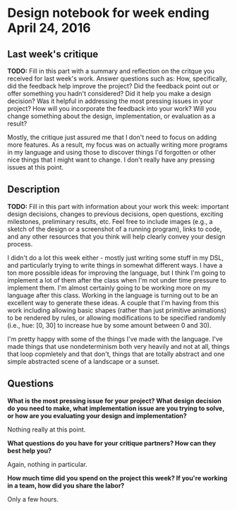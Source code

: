 # Design notebook for week ending April 24, 2016

## Last week's critique

**TODO:** Fill in this part with a summary and reflection on the critque you
received for last week's work. Answer questions such as:  How, specifically, did
the feedback help improve the project? Did the feedback point out or offer
something you hadn't considered? Did it help you make a design decision? Was it 
helpful in addressing the most pressing issues in your project? How will you
incorporate the feedback into your work? Will you change something about the 
design, implementation, or evaluation as a result?

Mostly, the critique just assured me that I don't need to focus on adding more features. As a result, my focus was on actually writing more programs in my language and using those to discover things I'd forgotten or other nice things that I might want to change. I don't really have any pressing issues at this point.

## Description

**TODO:** Fill in this part with information about your work this week:
important design decisions, changes to previous decisions, open questions,
exciting milestones, preliminary results, etc. Feel free to include images
(e.g., a sketch of the design or a screenshot of a running program), links to
code, and any other resources that you think will help clearly convey your
design process.

I didn't do a lot this week either - mostly just writing some stuff in my DSL, and particularly trying to write things in somewhat different ways. I have a ton more possible ideas for improving the language, but I think I'm going to implement a lot of them after the class when I'm not under time pressure to implement them. I'm almost certainly going to be working more on my language after this class. Working in the language is turning out to be an excellent way to generate these ideas. A couple that I'm having from this work including allowing basic shapes (rather than just primitive animations) to be rendered by rules, or allowing modifications to be specified randomly (i.e., hue: [0, 30] to increase hue by some amount between 0 and 30). 

I'm pretty happy with some of the things I've made with the language. I've made things that use nondeterminism both very heavily and not at all, things that loop copmletely and that don't, things that are totally abstract and one simple abstracted scene of a landscape or a sunset.  

## Questions

**What is the most pressing issue for your project? What design decision do
you need to make, what implementation issue are you trying to solve, or how
are you evaluating your design and implementation?**

Nothing really at this point.

**What questions do you have for your critique partners? How can they best help
you?**

Again, nothing in particular.

**How much time did you spend on the project this week? If you're working in a
team, how did you share the labor?**

Only a few hours.
